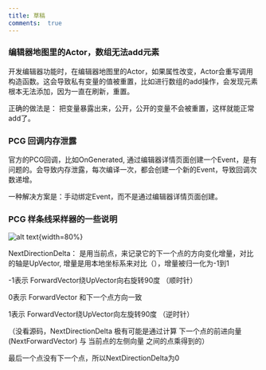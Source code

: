 ```yaml
---
title: 草稿
comments:  true
---
```


### 编辑器地图里的Actor，数组无法add元素

开发编辑器功能时，在编辑器地图里的Actor，如果属性改变，Actor会重写调用构造函数。这会导致私有变量的值被重置，比如进行数组的add操作，会发现元素根本无法添加，因为一直在刷新，重置。

正确的做法是：
把变量暴露出来，公开，公开的变量不会被重置，这样就能正常add了。



### PCG 回调内存泄露

官方的PCG回调，比如OnGenerated, 通过编辑器详情页面创建一个Event，是有问题的。会导致内存泄露，每次编译一次，都会创建一个新的Event，导致回调次数递增。

一种解决方案是：手动绑定Event，而不是通过编辑器详情页面创建。

### PCG 样条线采样器的一些说明
![alt text](../../assets/images/blueprints_image.png){width=80%}

NextDirectionDelta： 是用当前点，来记录它的下一个点的方向变化增量，对比的轴是UpVector, 增量是用本地坐标系来对比（），增量被归一化为-1到1

-1表示 ForwardVector绕UpVector向右旋转90度 （顺时针）

0表示 ForwardVector 和下一个点方向一致

1表示 ForwardVector绕UpVector向左旋转90度 （逆时针）

（没看源码，NextDirectionDelta 极有可能是通过计算 下一个点的前进向量 (NextForwardVector) 与 当前点的左侧向量 之间的点乘得到的）

最后一个点没有下一个点，所以NextDirectionDelta为0

